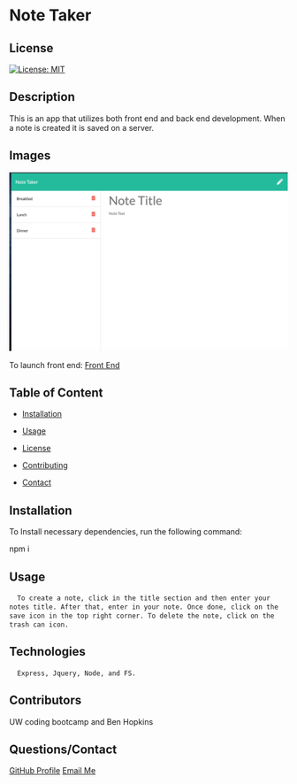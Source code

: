 
  # Note Taker

   
  ## License
  
  <a href="https://opensource.org/licenses/MIT"><img src="https://img.shields.io/badge/License-MIT-yellow.svg" alt="License: MIT"></img></a>

  ## Description

  This is an app that utilizes both front end and back end development. When a note is created it is saved on a server.

  ## Images

<img src="img.jpg">

To launch front end: <a href="https://bh007183.github.io/note/">Front End</a>
  
  ## Table of Content

  * [Installation](#installation)

  * [Usage](#usage)

  * [License](#license)

  * [Contributing](#contributors)

  * [Contact](#questions/contact)

  ## Installation

  To Install necessary dependencies, run the following command:
  
  npm i

  ## Usage

      To create a note, click in the title section and then enter your notes title. After that, enter in your note. Once done, click on the save icon in the top right corner. To delete the note, click on the trash can icon.

    
  
  ## Technologies

      Express, Jquery, Node, and FS.

  ## Contributors

  UW coding bootcamp and Ben Hopkins

  ## Questions/Contact

  <a href="https://github.com/bh007183">GitHub Profile</a>
  <a href="mailto:bjhops17@gmail.com"> Email Me</a>
  
  



  